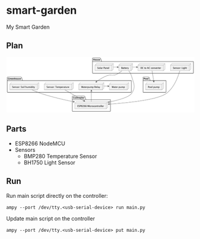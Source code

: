 # smart-garden

My Smart Garden

## Plan

![garden-plan](plan/garden-plan.png)

## Parts

* ESP8266 NodeMCU
* Sensors
  * BMP280 Temperature Sensor
  * BH1750 Light Sensor

## Run

Run main script directly on the controller:

```shell
ampy --port /dev/tty.<usb-serial-device> run main.py
```

Update main script on the controller

```shell
ampy --port /dev/tty.<usb-serial-device> put main.py
```

